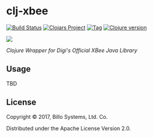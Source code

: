# clj-xbee

[![Build Status][travis-badge]][travis]
[![Clojars Project][clojars-badge]][clojars]
[![Tag][tag-badge]][tag]
[![Clojure version][clojure-v]](project.clj)

[![][logo]][logo]

*Clojure Wrapper for Digi's Official XBee Java Library*


## Usage

TBD


## License

Copyright © 2017, Billo Systems, Ltd. Co.

Distributed under the Apache License Version 2.0.


<!-- Named page links below: /-->

[travis]: https://travis-ci.org/billosys/clj-xbee
[travis-badge]: https://travis-ci.org/billosys/clj-xbee.png?branch=master
[deps]: http://jarkeeper.com/billosys/clj-xbee
[deps-badge]: http://jarkeeper.com/billosys/clj-xbee/status.svg
[logo]: resources/images/Xbee.png
[tag-badge]: https://img.shields.io/github/tag/billosys/clj-xbee.svg
[tag]: https://github.com/billosys/clj-xbee/tags
[clojure-v]: https://img.shields.io/badge/clojure-1.8.0-blue.svg
[jdk-v]: https://img.shields.io/badge/jdk-1.7+-blue.svg
[clojars]: https://clojars.org/clj-xbee
[clojars-badge]: https://img.shields.io/clojars/v/clj-xbee.svg
